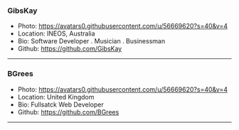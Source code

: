 ### GibsKay
- Photo: https://avatars0.githubusercontent.com/u/56669620?s=40&v=4
- Location: INEOS, Australia
- Bio: Software Developer  . Musician . Businessman
- Github: https://github.com/GibsKay
***

### BGrees
- Photo: https://avatars0.githubusercontent.com/u/56669620?s=40&v=4
- Location: United Kingdom
- Bio: Fullsatck Web Developer
- Github: https://github.com/BGrees
***
